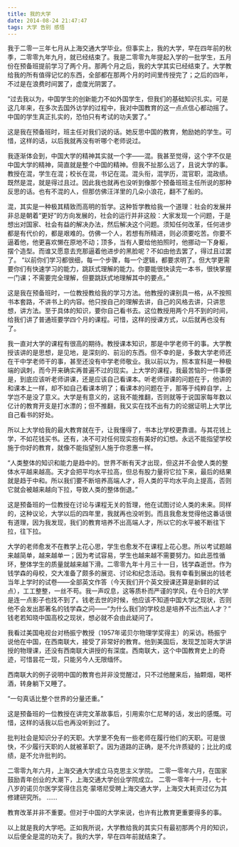 ```yaml
---
title: 我的大学
date: 2014-08-24 21:47:47
tags: 大学 告别 感悟
---
```


我于二零一三年七月从上海交通大学毕业。但事实上，我的大学，早在四年前的秋季，二零零九年九月，就已经结束了。我是二零零九年提起入学的一批学生，五月份在预备班提前学习了两个月。那两个月之后，我的大学其实已经结束了。大学教给我的所有值得记忆的东西，全部都在那两个月的时间里传授完了；之后的四年，不过是在浪费时间罢了，虚度光阴罢了。

“过去我以为，中国学生的创新能力不如外国学生，但我们的基础知识扎实。可是这几年来，在多次去国外访学的过程中，我对中国教育的这一点点信心都动摇了。中国的学生真正扎实的，恐怕只有考试的功夫罢了。”

这是我在预备班时，班主任对我们说的话。她反思中国的教育，勉励她的学生。可惜，这样的话，以后我就再没有听哪个老师说过。

我逐渐体会到，中国大学的精神其实就一个字——混。我甚至觉得，这个字不仅是中国大学的精神，简直就是整个中国的精神。但我不扯那么远了，且说大学的事。教授在混，学生在混；校长在混，书记在混。混头衔，混学历，混官职，混政绩。既然是混，就是得过且过。因此我也就再也没听到像那个预备班班主任所说的那种反思的话。也有不混的人，但那仿佛汪洋里的几朵小浪花，翻不了船的。

混，其实是一种极其精致而高明的哲学。这种哲学教给我一个道理：社会的发展并非总是朝着“更好”的方向发展的，社会的运行并非这般：大家发现一个问题，于是想出对国家、社会有益的解决办法，然后解决这个问题。须知任何改革，任何进步都是有代价的，都是艰难的。仿佛一个人，若想有所精进，则必须要吃苦。你要不逼着他，他更喜欢懒在原地不动；顶多，当有人要给他拍照时，他挪动一下身躯，摆个造型。而谁又愿意去充那逼着他进步的黑脸呢？不如由他去罢了，得过且过罢了。
“以前你们学习都很细，每一个步骤，每一个逻辑，都要求明了。但大学更需要你们有快速学习的能力，跳跃式理解的能力。你要能很快读完一本书，很快掌握一门课；不需要完全理解，但要跳跃式地理解其中的要点。”

这是我在预备班时，一位教授教给我的学习方法。他教授的课别具一格，从不按照书本套路，不讲书上的内容。他只按自己的理解去讲，自己的风格去讲，只讲思想，讲方法。至于具体的知识，要你自己看书去。这位教授用两个月不到的时间，给我们讲了普通班要学四个月的课程。可惜，这样的授课方式，以后就再也没有了。

我一直对大学的课程有很高的期待。教授课本知识，那是中学老师干的事。大学教授该讲的是思想，是见地，是深刻的、前沿的东西。但不幸的是，多数大学老师还在干中学老师干的事，甚至还没有中学老师敬业。我以前以为，照本宣科是一种极端的讽刺，而今开来确实再普遍不过的现实。上大学的课程，我最苦恼的一件事便是，到底应该听老师讲课，还是应该自己看课本。听老师讲课的问题在于，他讲的和课本上一样，却不如自己看课本明了；看课本的问题在于，那等于纯粹自学，上学岂不是没了意义。大学是有意义的，这我不能推翻，否则就等于说国家每年数以亿计的教育开支是打水漂的；但不推翻，我又实在找不出有力的论据证明上大学比自己看书的好处。

所以上大学给我的最大教育就在于，让我懂得了，书本比学校更靠谱。与其花钱上学，不如花钱买书。还有，决不可对任何现实抱有美好的幻想。永远不能指望学校施于你好的教育，就像不能指望别人施于你恩惠一样。

“人类整体的知识和能力是趋中的。世界不断有天才出现，但这并不会使人类的整体水平越来越高。天才会把平均水平拉高，但总有股力量将它拉下来，最后的结果就是趋于中和。所以我们要不断培养高端人才，将人类的平均水平向上提高，否则它就会被越来越向下拉，导致人类的整体倒退。”

这是预备班的一位教授在讨论与课程无关的哲理，他在试图讨论人类的未来。同样的，这种议论，大学以后的四年里，我就再也没听到。而且我愈发觉得他这番话很有道理，因为我发现，我们的教育培养不出高端人才，所以它的水平被不断往下拉，往下拉。

大学的老师愈发不在教学上花心思，学生也愈发不在课程上花心思。所以考试题越来越简单，越来越单一；因为考试容易，学生也越来越不需要努力。如此恶性循环，整体学生的质量就越来越下滑。二零零九年十月三十一日，钱学森逝世。作为钱学森的母校，交大准备了颇多的展览、讨论和纪念活动。我有幸看到展出的钱老当年上学时的试卷——全部英文作答（今天我们开个英文授课还算是新鲜的试点），工工整整，一丝不苟。我一声叹息，这等质朴而严谨的学风，在今日的大学是连一点影子也找不到了。钱老去世的时候，他应该不知道中国大学之现状，否则他不会发出那著名的钱学森之问——“为什么我们的学校总是培养不出杰出人才？” 钱老若知晓中国高校之现状，想必就不会由此疑问了。

我看过美国电视台对杨振宁教授（1957年诺贝尔物理学奖得主）的采访。杨振宁说他在中国，在西南联大，接受了非常好的教育。他到美国后，发现芝加哥大学讲授的物理课，还没有西南联大讲授的有深度。西南联大，这个中国教育史上的奇迹，可惜昙花一现，只能另今人无限缅怀。

西南联大的例子说明中国的教育也并非没觉醒过，只不过他醒来后，抽颗烟，喝杯酒，转身躺下又睡了。

“一句真话比整个世界的分量还重。”

这是预备班的一位教授在讲完文革故事后，引用索尔仁尼琴的话，发出的感慨。可惜，这样的话我以后也再没听到过了。

批判社会是知识分子的天职。大学里不免有一些老师在履行他们的天职。可是很快，不少履行天职的人就被革职了。因为道路的正确，是不允许质疑的；比比的成绩，是不允许批判的。

二零零九年六月，上海交通大学成立马克思主义学院。
二零一零年六月，在国家鼓励青年创业的大潮下，上海交通大学创业学院成立。
二零一零年十一月，七十八岁的诺贝尔医学奖得住吕克·蒙塔尼受聘上海交通大学，上海交大耗资过亿为其修建研究所。
……

教育改革并非不重要。但对于中国的大学来说，也许有比教育更重要得多的事。

以上就是我的大学吧。正如我所说，大学教给我的其实只有最初那两个月的知识，以后便全是混的功夫了。我的大学，早在四年前就结束了。

